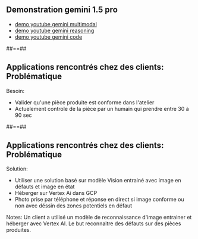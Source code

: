 

## Demonstration gemini 1.5 pro

* [demo youtube gemini multimodal](https://youtu.be/wa0MT8OwHuk?si=WUxoc8Dx_8evCmNT)
* [demo youtube gemini reasoning](https://www.youtube.com/watch?v=LHKL_210CcU)
* [demo youtube gemini code](https://www.youtube.com/watch?v=SSnsmqIj1MI)
<!-- .element: class="list-fragment" -->

##==##

## Applications rencontrés chez des clients: Problématique

Besoin:
* Valider qu'une pièce produite est conforme dans l'atelier 
* Actuelement controle de la pièce par un humain qui prendre entre 30 à 90 sec

##==##

## Applications rencontrés chez des clients: Problématique

Solution:
* Utiliser une solution basé sur modèle Vision entrainé avec image en défauts et image en état
* Héberger sur Vertex Ai dans GCP 
* Photo prise par téléphone et réponse en direct si image conforme ou non avec déssin des zones potentiels en défaut
<!-- .element: class="list-fragment" -->

Notes:
Un client a utilisé un modèle de reconnaissance d'image entrainer et héberger avec Vertex AI.
Le but reconnaitre des défauts sur des pièces produites.
